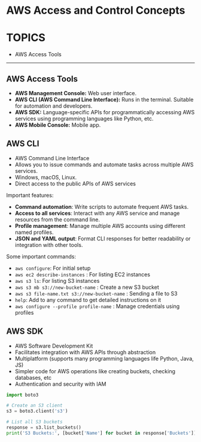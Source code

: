 # AWS Access and Control Concepts

# TOPICS

- AWS Access Tools

---

## AWS Access Tools

- **AWS Management Console:** Web user interface.
- **AWS CLI (AWS Command Line Interface):** Runs in the terminal. Suitable for automation and developers.
- **AWS SDK:** Language-specific APIs for programmatically accessing AWS services using programming languages like Python, etc.
- **AWS Mobile Console:** Mobile app.

## AWS CLI

- AWS Command Line Interface
- Allows you to issue commands and automate tasks across multiple AWS services.
- Windows, macOS, Linux.
- Direct access to the public APIs of AWS services

Important features:

- **Command automation**: Write scripts to automate frequent AWS tasks.
- **Access to all services**: Interact with any AWS service and manage resources from the command line.
- **Profile management**: Manage multiple AWS accounts using different named profiles.
- **JSON and YAML output**: Format CLI responses for better readability or integration with other tools.

Some important commands:

- `aws configure`: For initial setup
- `aws ec2 describe-instances` : For listing EC2 instances
- `aws s3 ls`: For listing S3 instances
- `aws s3 mb s3://new-bucket-name` : Create a new S3 bucket
- `aws s3 file-name.txt s3://new-bucket-name` : Sending a file to S3
- `help`: Add to any command to get detailed instructions on it
- `aws configure --profile profile-name` :  Manage credentials using profiles

## AWS SDK

- AWS Software Development Kit
- Facilitates integration with AWS APIs through abstraction
- Multiplatform (supports many programming languages life Python, Java, JS)
- Simpler code for AWS operations like creating buckets, checking databases, etc
- Authentication and security with IAM

```python
import boto3

# Create an S3 client
s3 = boto3.client('s3')

# List all S3 buckets
response = s3.list_buckets()
print('S3 Buckets:', [bucket['Name'] for bucket in response['Buckets']])
```